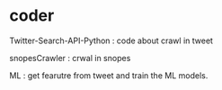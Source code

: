 # coder
Twitter-Search-API-Python	: code about crawl in tweet


snopesCrawler	: crwal in snopes


ML : get fearutre from tweet and train the ML models.